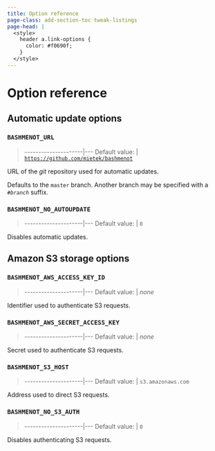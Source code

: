 ```yaml
---
title: Option reference
page-class: add-section-toc tweak-listings
page-head: |
  <style>
    header a.link-options {
      color: #f0690f;
    }
  </style>
---
```



Option reference
================


Automatic update options
------------------------

### `BASHMENOT_URL`

> ---------------------|---
> Default value:       | [`https://github.com/mietek/bashmenot`](https://github.com/mietek/bashmenot)

URL of the _git_ repository used for automatic updates.

Defaults to the `master` branch.  Another branch may be specified with a `#`_`branch`_ suffix.


### `BASHMENOT_NO_AUTOUPDATE`

> ---------------------|---
> Default value:       | `0`

Disables automatic updates.


Amazon S3 storage options
-------------------------

### `BASHMENOT_AWS_ACCESS_KEY_ID`

> ---------------------|---
> Default value:       | _none_

Identifier used to authenticate S3 requests.


### `BASHMENOT_AWS_SECRET_ACCESS_KEY`

> ---------------------|---
> Default value:       | _none_

Secret used to authenticate S3 requests.


### `BASHMENOT_S3_HOST`

> ---------------------|---
> Default value:       | `s3.amazonaws.com`

Address used to direct S3 requests.


### `BASHMENOT_NO_S3_AUTH`

> ---------------------|---
> Default value:       | `0`

Disables authenticating S3 requests.
